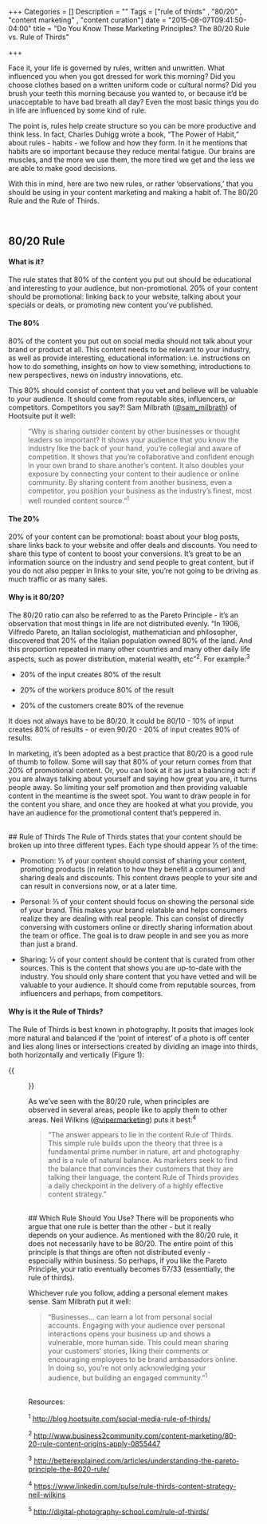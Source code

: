 +++
Categories = []
Description = ""
Tags = ["rule of thirds" , "80/20" , "content marketing" , "content curation"]
date = "2015-08-07T09:41:50-04:00"
title = "Do You Know These Marketing Principles? The 80/20 Rule vs. Rule of Thirds"

+++

Face it, your life is governed by rules, written and unwritten. What influenced you when you got dressed for work this morning? Did you choose clothes based on a written uniform code or cultural norms? Did you brush your teeth this morning because you wanted to, or because it’d be unacceptable to have bad breath all day? Even the most basic things you do in life are influenced by some kind of rule.

The point is, rules help create structure so you can be more productive and think less. In fact, Charles Duhigg wrote a book, “The Power of Habit,” about rules - habits - we follow and how they form. In it he mentions that habits are so important because they reduce mental fatigue. Our brains are muscles, and the more we use them, the more tired we get and the less we are able to make good decisions.

With this in mind, here are two new rules, or rather ‘observations,’ that you should be using in your content marketing and making a habit of. The 80/20 Rule and the Rule of Thirds.

</br>

## 80/20 Rule

#### What is it?
The rule states that 80% of the content you put out should be educational and interesting to your audience, but non-promotional. 20% of your content should be promotional: linking back to your website, talking about your specials or deals, or promoting new content you’ve published.

#### The 80%
80% of the content you put out on social media should not talk about your brand or product at all. This content needs to be relevant to your industry, as well as provide interesting, educational information: i.e. instructions on how to do something, insights on how to view something, introductions to new perspectives, news on industry innovations, etc.

This 80% should consist of content that you vet and believe will be valuable to your audience. It should come from reputable sites, influencers, or competitors. Competitors you say?! Sam Milbrath ([@sam_milbrath](https://twitter.com/sam_milbrath)) of Hootsuite put it well:

> “Why is sharing outsider content by other businesses or thought leaders so important? It shows your audience that you know the industry like the back of your hand, you’re collegial and aware of competition. It shows that you’re collaborative and confident enough in your own brand to share another’s content. It also doubles your exposure by connecting your content to their audience or online community. By sharing content from another business, even a competitor, you position your business as the industry’s finest, most well rounded content source.”<sup>1</sup>


#### The 20%
20% of your content can be promotional: boast about your blog posts, share links back to your website and offer deals and discounts. You need to share this type of content to boost your conversions. It’s great to be an information source on the industry and send people to great content, but if you do not also pepper in links to your site, you’re not going to be driving as much traffic or as many sales.


#### Why is it 80/20?
The 80/20 ratio can also be referred to as the Pareto Principle - it’s an observation that most things in life are not distributed evenly. “In 1906, Vilfredo Pareto, an Italian sociologist, mathematician and philosopher, discovered that 20% of the Italian population owned 80% of the land. And this proportion repeated in many other countries and many other daily life aspects, such as power distribution, material wealth, etc”<sup>2</sup>. For example:<sup>3</sup>
<ul>
<li><p>20% of the input creates 80% of the result</li></p>
<li><p>20% of the workers produce 80% of the result</li></p>
<li><p>20% of the customers create 80% of the revenue</li></p>
</ul>

It does not always have to be 80/20. It could be 80/10 - 10% of input creates 80% of results - or even 90/20 - 20% of input creates 90% of results.

In marketing, it’s been adopted as a best practice that 80/20 is a good rule of thumb to follow. Some will say that 80% of your return comes from that 20% of promotional content. Or, you can look at it as just a balancing act: if you are always talking about yourself and saying how great you are, it turns people away. So limiting your self promotion and then providing valuable content in the meantime is the sweet spot. You want to draw people in for the content you share, and once they are hooked at what you provide, you have an audience for the promotional content that’s peppered in.

</br>
## Rule of Thirds
The Rule of Thirds states that your content should be broken up into three different types. Each type should appear ⅓ of the time:
<ul>
<li><p>Promotion: ⅓ of your content should consist of sharing your content, promoting products (in relation to how they benefit a consumer) and sharing deals and discounts. This content draws people to your site and can result in conversions now, or at a later time.</li></p>
<li><p>Personal: ⅓ of your content should focus on showing the personal side of your brand. This makes your brand relatable and helps consumers realize they are dealing with real people. This can consist of directly conversing with customers online or directly sharing information about the team or office. The goal is to draw people in and see you as more than just a brand.</li></p>
<li><p>Sharing: ⅓ of your content should be content that is curated from other sources. This is the content that shows you are up-to-date with the industry. You should only share content that you have vetted and will be valuable to your audience. It should come from reputable sources, from influencers and perhaps, from competitors.</li></p>
</ul>

#### Why is it the Rule of Thirds?
The Rule of Thirds is best known in photography. It posits that images look more natural and balanced if the ‘point of interest’ of a photo is off center and lies along lines or intersections created by dividing an image into thirds, both horizontally and vertically (Figure 1):

{{<figure src="/images/ruleofthirds.png" title="Figure 1: Rule of Thirds in Photography" alt="Rule of Thirds" width="400px" caption-top="true">}}

As we’ve seen with the 80/20 rule, when principles are observed in several areas, people like to apply them to other areas. Neil Wilkins ([@vipermarketing](https://twitter.com/vipermarketing)) puts it best:<sup>4</sup>

> “The answer appears to lie in the content Rule of Thirds. This simple rule builds upon the theory that three is a fundamental prime number in nature, art and photography and is a rule of natural balance. As marketers seek to find the balance that convinces their customers that they are talking their language, the content Rule of Thirds provides a daily checkpoint in the delivery of a highly effective content strategy.”

</br>
## Which Rule Should You Use?
There will be proponents who argue that one rule is better than the other - but it really depends on your audience. As mentioned with the 80/20 rule, it does not necessarily have to be 80/20. The entire point of this principle is that things are often not distributed evenly - especially within business. So perhaps, if you like the Pareto Principle, your ratio eventually becomes 67/33 (essentially, the rule of thirds).

Whichever rule you follow, adding a personal element makes sense. Sam Milbrath put it well:

> “Businesses... can learn a lot from personal social accounts. Engaging with your audience over personal interactions opens your business up and shows a vulnerable, more human side. This could mean sharing your customers’ stories, liking their comments or encouraging employees to be brand ambassadors online. In doing so, you’re not only acknowledging your audience, but building an engaged community.”<sup>1</sup>

</br>
Resources:

<sup>1</sup> http://blog.hootsuite.com/social-media-rule-of-thirds/

<sup>2</sup> http://www.business2community.com/content-marketing/80-20-rule-content-origins-apply-0855447

<sup>3</sup> http://betterexplained.com/articles/understanding-the-pareto-principle-the-8020-rule/

<sup>4</sup> https://www.linkedin.com/pulse/rule-thirds-content-strategy-neil-wilkins

<sup>5</sup> http://digital-photography-school.com/rule-of-thirds/
